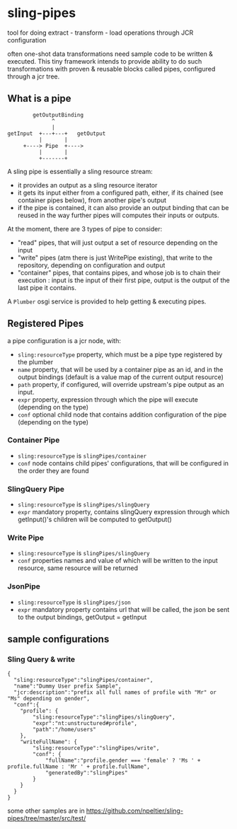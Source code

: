 # sling-pipes
tool for doing extract - transform - load operations through JCR configuration

often one-shot data transformations need sample code to be written & executed. This tiny framework intends to provide ability
to do such transformations with proven & reusable blocks called pipes, configured through a jcr tree.

## What is a pipe

```
        getOutputBinding       
              ^                
              |                
getInput  +---+---+   getOutput
          |       |            
     +----> Pipe  +---->       
          |       |            
          +-------+            
```
A sling pipe is essentially a sling resource stream:
* it provides an output as a sling resource iterator
* it gets its input either from a configured path, either, if its chained (see container pipes below), from another pipe's output
* if the pipe is contained, it can also provide an output binding that can be reused in the way further pipes will computes their
 inputs or outputs.
 
At the moment, there are 3 types of pipe to consider:
* "read" pipes, that will just output a set of resource depending on the input
* "write" pipes (atm there is just WritePipe existing), that write to the repository, depending on configuration and output
* "container" pipes, that contains pipes, and whose job is to chain their execution : input is the input of their first pipe,
 output is the output of the last pipe it contains.
 
A `Plumber` osgi service is provided to help getting & executing pipes.

## Registered Pipes
a pipe configuration is a jcr node, with:
* `sling:resourceType` property, which must be a pipe type registered by the plumber 
* `name` property, that will be used by a container pipe as an id, and in the output bindings (default is a value map of the 
current output resource)
* `path` property, if configured, will override upstream's pipe output as an input.
* `expr` property, expression through which the pipe will execute (depending on the type) 
* `conf` optional child node that contains addition configuration of the pipe (depending on the type)

### Container Pipe
* `sling:resourceType` is `slingPipes/container`
* `conf` node contains child pipes' configurations, that will be configured in the order they are found

### SlingQuery Pipe
* `sling:resourceType` is `slingPipes/slingQuery`
* `expr` mandatory property, contains slingQuery expression through which getInput()'s children will be computed to getOutput()

### Write Pipe
* `sling:resourceType` is `slingPipes/slingQuery`
* `conf` properties names and value of which will be written to the input resource, same resource will be returned  

### JsonPipe
* `sling:resourceType` is `slingPipes/json`
* `expr` mandatory property contains url that will be called, the json be sent to the output bindings, getOutput = getInput


## sample configurations 

### Sling Query & write
```
{
  "sling:resourceType":"slingPipes/container",
  "name":"Dummy User prefix Sample",
  "jcr:description":"prefix all full names of profile with "Mr" or "Ms" depending on gender",
  "conf":{
    "profile": {
        "sling:resourceType":"slingPipes/slingQuery",
        "expr":"nt:unstructured#profile",
        "path":"/home/users"
    },
    "writeFullName": {       
        "sling:resourceType":"slingPipes/write",
        "conf": {
            "fullName":"profile.gender === 'female' ? 'Ms ' + profile.fullName : 'Mr ' + profile.fullName",
            "generatedBy":"slingPipes"
        }
    }
  }
}
```

some other samples are in https://github.com/npeltier/sling-pipes/tree/master/src/test/
